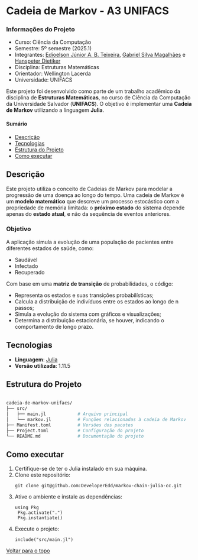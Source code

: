 # Cadeia de Markov - A3 UNIFACS

### Informações do Projeto

- Curso: Ciência da Computação
- Semestre: 5º semestre (2025.1)
- Integrantes: [Edioelson Júnior A. B. Teixeira](https://github.com/DeveloperEdd), [Gabriel Silva Magalhães](https://github.com/Gabrielsilvamagalhaes) e [Hanspeter Dietiker](https://github.com/hanspeterdietiker)
- Disciplina: Estruturas Matemáticas
- Orientador: Wellington Lacerda
- Universidade: UNIFACS

Este projeto foi desenvolvido como parte de um trabalho acadêmico da disciplina de **Estruturas Matemáticas**, no curso de Ciência da Computação da Universidade Salvador (**UNIFACS**). O objetivo é implementar uma **Cadeia de Markov** utilizando a linguagem **Julia**.

#### Sumário

- [Descrição](#-descrição)
- [Tecnologias](#️-tecnologias)
- [Estrutura do Projeto](#-estrutura-do-projeto)
- [Como executar](#️-como-executar)

## Descrição

Este projeto utiliza o conceito de Cadeias de Markov para modelar a progressão de uma doença ao longo do tempo. Uma cadeia de Markov é um **modelo matemático** que descreve um processo estocástico com a propriedade de memória limitada: o **próximo estado** do sistema depende apenas do **estado atual**, e não da sequência de eventos anteriores.

### Objetivo

A aplicação simula a evolução de uma população de pacientes entre diferentes estados de saúde, como:

- Saudável
- Infectado
- Recuperado

Com base em uma **matriz de transição** de probabilidades, o código:

- Representa os estados e suas transições probabilísticas;
- Calcula a distribuição de indivíduos entre os estados ao longo de n passos;
- Simula a evolução do sistema com gráficos e visualizações;
- Determina a distribuição estacionária, se houver, indicando o comportamento de longo prazo.

## Tecnologias

- **Linguagem**: [Julia](https://julialang.org/)
- **Versão utilizada**: 1.11.5

## Estrutura do Projeto

```bash

cadeia-de-markov-unifacs/
├── src/
│   ├── main.jl            # Arquivo principal
│   └── markov.jl          # Funções relacionadas à cadeia de Markov
├── Manifest.toml          # Versões dos pacotes
├── Project.toml           # Configuração do projeto
└── README.md              # Documentação do projeto
```

## Como executar

1. Certifique-se de ter o Julia instalado em sua máquina.
2. Clone este repositório:
   ```
   git clone git@github.com:DeveloperEdd/markov-chain-julia-cc.git
   ```
3. Ative o ambiente e instale as dependências:
   ```
   using Pkg
    Pkg.activate(".")
    Pkg.instantiate()
   ```
4. Execute o projeto:
   ```
   include("src/main.jl")
   ```

[Voltar para o topo](#informações-do-projeto)
